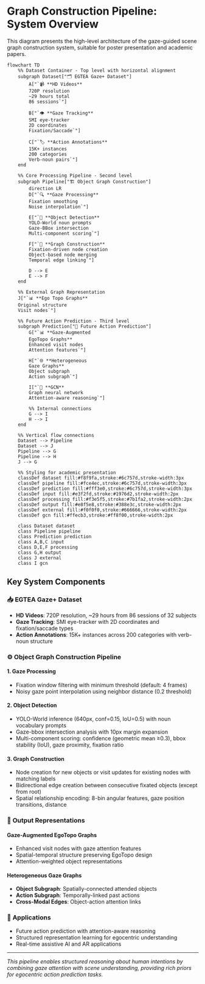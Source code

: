 # Graph Construction Pipeline: System Overview

This diagram presents the high-level architecture of the gaze-guided scene graph construction system, suitable for poster presentation and academic papers.

```mermaid
flowchart TD
    %% Dataset Container - Top level with horizontal alignment
    subgraph Dataset["🗂️ EGTEA Gaze+ Dataset"]
        A["`📹 **HD Videos**
        720P resolution
        ~29 hours total
        86 sessions`"]
        
        B["`👁️ **Gaze Tracking**
        SMI eye-tracker
        2D coordinates
        Fixation/Saccade`"]
        
        C["`🏷️ **Action Annotations**
        15K+ instances
        200 categories
        Verb-noun pairs`"]
    end
    
    %% Core Processing Pipeline - Second level
    subgraph Pipeline["🏗️ Object Graph Construction"]
        direction LR
        D["`🔍 **Gaze Processing**
        Fixation smoothing
        Noise interpolation`"]
        
        E["`🤖 **Object Detection**
        YOLO-World noun prompts
        Gaze-BBox intersection
        Multi-component scoring`"]
        
        F["`🔗 **Graph Construction**
        Fixation-driven node creation
        Object-based node merging
        Temporal edge linking`"]
        
        D --> E
        E --> F
    end
    
    %% External Graph Representation
    J["`📊 **Ego Topo Graphs**
    Original structure
    Visit nodes`"]
    
    %% Future Action Prediction - Third level
    subgraph Prediction["🚀 Future Action Prediction"]
        G["`📊 **Gaze-Augmented
        EgoTopo Graphs**
        Enhanced visit nodes
        Attention features`"]
        
        H["`🌐 **Heterogeneous
        Gaze Graphs**
        Object subgraph
        Action subgraph`"]
        
        I["`🤖 **GCN**
        Graph neural network
        Attention-aware reasoning`"]
        
        %% Internal connections
        G --> I
        H --> I
    end
    
    %% Vertical flow connections
    Dataset --> Pipeline
    Dataset --> J
    Pipeline --> G
    Pipeline --> H
    J --> G
    
    %% Styling for academic presentation
    classDef dataset fill:#f8f9fa,stroke:#6c757d,stroke-width:3px
    classDef pipeline fill:#fce4ec,stroke:#6c757d,stroke-width:3px
    classDef prediction fill:#fff3e0,stroke:#6c757d,stroke-width:3px
    classDef input fill:#e3f2fd,stroke:#1976d2,stroke-width:2px
    classDef processing fill:#f3e5f5,stroke:#7b1fa2,stroke-width:2px
    classDef output fill:#e8f5e8,stroke:#388e3c,stroke-width:2px
    classDef external fill:#f0f0f0,stroke:#666666,stroke-width:2px
    classDef gcn fill:#ffecb3,stroke:#ff8f00,stroke-width:2px
    
    class Dataset dataset
    class Pipeline pipeline
    class Prediction prediction
    class A,B,C input
    class D,E,F processing
    class G,H output
    class J external
    class I gcn
```

## Key System Components

### 📥 **EGTEA Gaze+ Dataset**
- **HD Videos**: 720P resolution, ~29 hours from 86 sessions of 32 subjects
- **Gaze Tracking**: SMI eye-tracker with 2D coordinates and fixation/saccade types
- **Action Annotations**: 15K+ instances across 200 categories with verb-noun structure

### ⚙️ **Object Graph Construction Pipeline**

#### 1. **Gaze Processing**
- Fixation window filtering with minimum threshold (default: 4 frames)
- Noisy gaze point interpolation using neighbor distance (0.2 threshold)

#### 2. **Object Detection**
- YOLO-World inference (640px, conf=0.15, IoU=0.5) with noun vocabulary prompts
- Gaze-bbox intersection analysis with 10px margin expansion
- Multi-component scoring: confidence (geometric mean ≥0.3), bbox stability (IoU), gaze proximity, fixation ratio

#### 3. **Graph Construction**
- Node creation for new objects or visit updates for existing nodes with matching labels
- Bidirectional edge creation between consecutive fixated objects (except from root)
- Spatial relationship encoding: 8-bin angular features, gaze position transitions, distance

### 🎯 **Output Representations**

#### **Gaze-Augmented EgoTopo Graphs**
- Enhanced visit nodes with gaze attention features
- Spatial-temporal structure preserving EgoTopo design
- Attention-weighted object representations

#### **Heterogeneous Gaze Graphs**
- **Object Subgraph**: Spatially-connected attended objects
- **Action Subgraph**: Temporally-linked past actions
- **Cross-Modal Edges**: Object-action attention links

### 🚀 **Applications**
- Future action prediction with attention-aware reasoning
- Structured representation learning for egocentric understanding
- Real-time assistive AI and AR applications

---

*This pipeline enables structured reasoning about human intentions by combining gaze attention with scene understanding, providing rich priors for egocentric action prediction tasks.* 